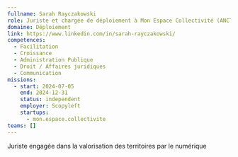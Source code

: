 ```yaml
---
fullname: Sarah Rayczakowski
role: Juriste et chargée de déploiement à Mon Espace Collectivité (ANCT)
domaine: Déploiement
link: https://www.linkedin.com/in/sarah-rayczakowski/
competences:
  - Facilitation
  - Croissance
  - Administration Publique
  - Droit / Affaires juridiques
  - Communication
missions:
  - start: 2024-07-05
    end: 2024-12-31
    status: independent
    employer: Scopyleft
    startups:
      - mon.espace.collectivite
teams: []
---
```

Juriste engagée dans la valorisation des territoires par le numérique